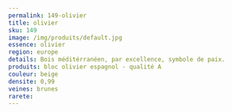 ```yaml
---
permalink: 149-olivier
title: olivier
sku: 149
image: /img/produits/default.jpg
essence: olivier
region: europe
details: Bois méditérranéen, par excellence, symbole de paix.
produits: bloc olivier espagnol - qualité A
couleur: beige
densite: 0,99
veines: brunes
rarete: 
---
```

